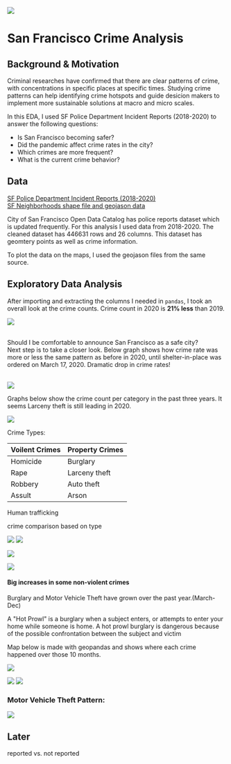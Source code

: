 ![](images/1.jpeg)

# San Francisco Crime Analysis

## Background & Motivation

Criminal researches have confirmed that there are clear patterns of crime, with concentrations in specific places at specific times. Studying crime patterns can help identifying crime hotspots and guide desicion makers to implement more sustainable solutions at macro and micro scales.

In this EDA, I used SF Police Department Incident Reports (2018-2020) to answer the following questions:

- Is San Francisco becoming safer? 
- Did the pandemic affect crime rates in the city?
- Which crimes are more frequent?
- What is the current crime behavior?

## Data
[SF Police Department Incident Reports (2018-2020)](https://data.sfgov.org/Public-Safety/Police-Department-Incident-Reports-2018-to-Present/wg3w-h783) <br>
[SF Neighborhoods shape file and geojason data](https://data.sfgov.org/Geographic-Locations-and-Boundaries/Analysis-Neighborhoods/p5b7-5n3h)

City of San Francisco Open Data Catalog has police reports dataset which is updated frequently. For this analysis I used data from 2018-2020. The cleaned dataset has 446631 rows and 26 columns. This dataset has geomtery points as well as crime information. 

To plot the data on the maps, I used the geojason files from the same source.

## Exploratory Data Analysis
After importing and extracting the columns I needed in `pandas`, I took an overall look at the crime counts. Crime count in 2020 is **21% less** than 2019.

![](images/total_counts.png)

<br>Should I be comfortable to announce San Francisco as a safe city?
<br>Next step is to take a closer look. Below graph shows how crime rate was more or less the same pattern as before in 2020, until shelter-in-place was ordered on March 17, 2020. 
Dramatic drop in crime rates!
<br> 
<br> 

![](images/monthly.png)

Graphs below show the crime count per category in the past three years. It seems Larceny theft is still leading in 2020.

![](images/cat_per_year.png)


Crime Types:

 Voilent Crimes | Property Crimes
 ---|---
 Homicide| Burglary
 Rape| Larceny theft
Robbery | Auto theft
Assult |Arson
Human trafficking



crime comparison based on type

![](images/viol_comp.png)
![](images/property_comp.png)

![](images/sub_viol.png)

![](images/sub_prop.png)






#### Big increases in some non-violent crimes

Burglary and Motor Vehicle Theft have grown over the past year.(March- Dec)

A "Hot Prowl" is a burglary when a subject enters, or attempts to enter your home while someone is home. A hot prowl burglary is dangerous because of the possible confrontation between the subject and victim

Map below is made with geopandas and shows where each crime happened over those 10 months. 

![](images/burg_vtheft.png)


![](images/burg.png)
![](images/vtheft.png)

### Motor Vehicle Theft Pattern:


![](images/choropleth.html')


























## Later
reported vs. not reported